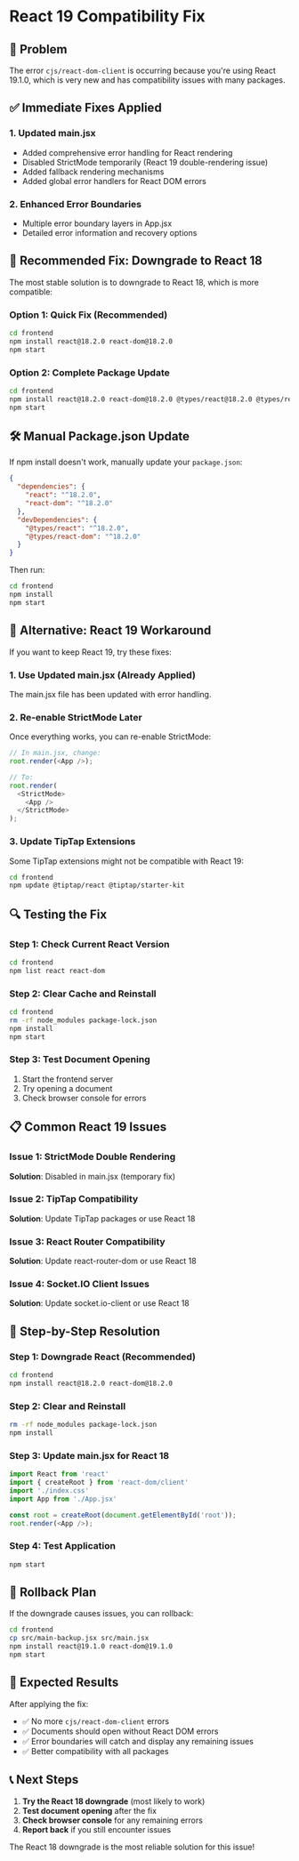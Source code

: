 # React 19 Compatibility Fix

## 🚨 Problem
The error `cjs/react-dom-client` is occurring because you're using React 19.1.0, which is very new and has compatibility issues with many packages.

## ✅ Immediate Fixes Applied

### 1. Updated main.jsx
- Added comprehensive error handling for React rendering
- Disabled StrictMode temporarily (React 19 double-rendering issue)
- Added fallback rendering mechanisms
- Added global error handlers for React DOM errors

### 2. Enhanced Error Boundaries
- Multiple error boundary layers in App.jsx
- Detailed error information and recovery options

## 🔧 Recommended Fix: Downgrade to React 18

The most stable solution is to downgrade to React 18, which is more compatible:

### Option 1: Quick Fix (Recommended)
```bash
cd frontend
npm install react@18.2.0 react-dom@18.2.0
npm start
```

### Option 2: Complete Package Update
```bash
cd frontend
npm install react@18.2.0 react-dom@18.2.0 @types/react@18.2.0 @types/react-dom@18.2.0
npm start
```

## 🛠️ Manual Package.json Update

If npm install doesn't work, manually update your `package.json`:

```json
{
  "dependencies": {
    "react": "^18.2.0",
    "react-dom": "^18.2.0"
  },
  "devDependencies": {
    "@types/react": "^18.2.0",
    "@types/react-dom": "^18.2.0"
  }
}
```

Then run:
```bash
cd frontend
npm install
npm start
```

## 🎯 Alternative: React 19 Workaround

If you want to keep React 19, try these fixes:

### 1. Use Updated main.jsx (Already Applied)
The main.jsx file has been updated with error handling.

### 2. Re-enable StrictMode Later
Once everything works, you can re-enable StrictMode:

```javascript
// In main.jsx, change:
root.render(<App />);

// To:
root.render(
  <StrictMode>
    <App />
  </StrictMode>
);
```

### 3. Update TipTap Extensions
Some TipTap extensions might not be compatible with React 19:

```bash
cd frontend
npm update @tiptap/react @tiptap/starter-kit
```

## 🔍 Testing the Fix

### Step 1: Check Current React Version
```bash
cd frontend
npm list react react-dom
```

### Step 2: Clear Cache and Reinstall
```bash
cd frontend
rm -rf node_modules package-lock.json
npm install
npm start
```

### Step 3: Test Document Opening
1. Start the frontend server
2. Try opening a document
3. Check browser console for errors

## 📋 Common React 19 Issues

### Issue 1: StrictMode Double Rendering
**Solution**: Disabled in main.jsx (temporary fix)

### Issue 2: TipTap Compatibility
**Solution**: Update TipTap packages or use React 18

### Issue 3: React Router Compatibility
**Solution**: Update react-router-dom or use React 18

### Issue 4: Socket.IO Client Issues
**Solution**: Update socket.io-client or use React 18

## 🚀 Step-by-Step Resolution

### Step 1: Downgrade React (Recommended)
```bash
cd frontend
npm install react@18.2.0 react-dom@18.2.0
```

### Step 2: Clear and Reinstall
```bash
rm -rf node_modules package-lock.json
npm install
```

### Step 3: Update main.jsx for React 18
```javascript
import React from 'react'
import { createRoot } from 'react-dom/client'
import './index.css'
import App from './App.jsx'

const root = createRoot(document.getElementById('root'));
root.render(<App />);
```

### Step 4: Test Application
```bash
npm start
```

## 🔄 Rollback Plan

If the downgrade causes issues, you can rollback:

```bash
cd frontend
cp src/main-backup.jsx src/main.jsx
npm install react@19.1.0 react-dom@19.1.0
npm start
```

## 🎯 Expected Results

After applying the fix:
- ✅ No more `cjs/react-dom-client` errors
- ✅ Documents should open without React DOM errors
- ✅ Error boundaries will catch and display any remaining issues
- ✅ Better compatibility with all packages

## 📞 Next Steps

1. **Try the React 18 downgrade** (most likely to work)
2. **Test document opening** after the fix
3. **Check browser console** for any remaining errors
4. **Report back** if you still encounter issues

The React 18 downgrade is the most reliable solution for this issue!